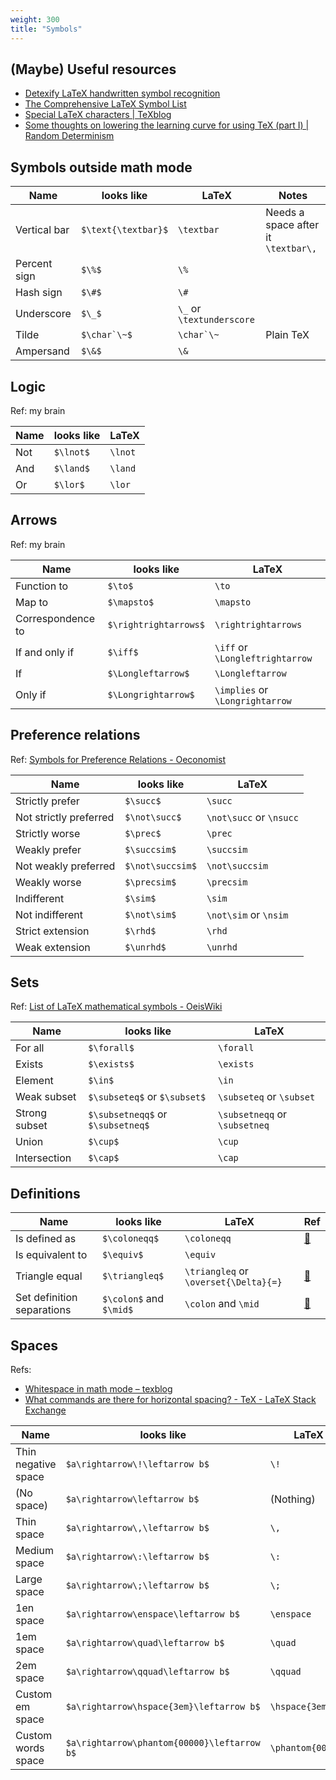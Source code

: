 ```yaml
---
weight: 300
title: "Symbols"
---
```


## \(Maybe\) Useful resources

- [Detexify LaTeX handwritten symbol recognition](https://detexify.kirelabs.org/classify.html)
- [The Comprehensive LaTeX Symbol List](https://ctan.org/pkg/comprehensive)
- [Special LaTeX characters | TeXblog](https://texblog.net/latex-archive/uncategorized/symbols/)
- [Some thoughts on lowering the learning curve for using TeX (part I) | Random Determinism](https://randomdeterminism.wordpress.com/2011/09/04/some-thoughts-on-lowering-the-learning-curve-for-using-tex-part-i/)


## Symbols outside math mode

| Name | looks like | LaTeX | Notes |
|------|------------|-------|-------|
| Vertical bar | `$\text{\textbar}$` | `\textbar` | Needs a space after it `\textbar\,` |
| Percent sign | `$\%$` | `\%` |  |
| Hash sign    | `$\#$` | `\#` |  |
| Underscore   | `$\_$` | `\_` or `\textunderscore` |  |
| Tilde        | ``$\char`\~$`` | ``\char`\~`` | Plain TeX |
| Ampersand    | `$\&$` | `\&`  | |

## Logic

Ref: my brain

| Name | looks like | LaTeX |
|------|------------|------|
| Not | `$\lnot$` | `\lnot` |
| And | `$\land$` | `\land` |
| Or | `$\lor$` | `\lor` |

## Arrows

Ref: my brain

| Name | looks like | LaTeX |
|------|------------|-------|
| Function to | `$\to$` | `\to` |
| Map to | `$\mapsto$` | `\mapsto` |
| Correspondence to | `$\rightrightarrows$`  | `\rightrightarrows` |
| If and only if | `$\iff$` | `\iff` or `\Longleftrightarrow` |
| If | `$\Longleftarrow$` | `\Longleftarrow` |
| Only if | `$\Longrightarrow$` | `\implies` or `\Longrightarrow` |

## Preference relations

Ref: [Symbols for Preference Relations - Oeconomist](https://www.oeconomist.com/blogs/daniel/wp-content/uploads/2011/04/pref_symbols.pdf)

| Name | looks like | LaTeX |
|------|------------|-------|
| Strictly prefer | `$\succ$` | `\succ` |
| Not strictly preferred | `$\not\succ$` | `\not\succ` or `\nsucc` |
| Strictly worse | `$\prec$` | `\prec` |
| Weakly prefer | `$\succsim$` | `\succsim` |
| Not weakly preferred | `$\not\succsim$` | `\not\succsim` |
| Weakly worse | `$\precsim$` | `\precsim` |
| Indifferent | `$\sim$` | `\sim` |
| Not indifferent | `$\not\sim$` | `\not\sim` or `\nsim` |
| Strict extension | `$\rhd$` | `\rhd` |
| Weak extension | `$\unrhd$` | `\unrhd` |

## Sets

Ref: [List of LaTeX mathematical symbols - OeisWiki](https://oeis.org/wiki/List_of_LaTeX_mathematical_symbols)

| Name | looks like | LaTeX |
|------|------------|-------|
| For all | `$\forall$` | `\forall` |
| Exists | `$\exists$` | `\exists` |
| Element | `$\in$` | `\in` |
| Weak subset | `$\subseteq$` or `$\subset$` | `\subseteq` or `\subset` |
| Strong subset | `$\subsetneqq$` or `$\subsetneq$` | `\subsetneqq` or `\subsetneq` |
| Union | `$\cup$` | `\cup` |
| Intersection | `$\cap$` | `\cap` |

## Definitions

| Name | looks like | LaTeX | Ref|
|------|------------|-------|----|
| Is defined as | `$\coloneqq$` | `\coloneqq` | [🔗](https://tex.stackexchange.com/a/4217) |
| Is equivalent to | `$\equiv$` | `\equiv` | |
| Triangle equal | `$\triangleq$` | `\triangleq` or `\overset{\Delta}{=}` | [🔗](https://tex.stackexchange.com/questions/163829/) |
| Set definition separations | `$\colon$` and `$\mid$` | `\colon` and `\mid` | [🔗](https://tex.stackexchange.com/a/281551/) |

## Spaces

Refs: 

- [Whitespace in math mode – texblog](https://texblog.org/2014/04/09/whitespace-in-math-mode/)
- [What commands are there for horizontal spacing? - TeX - LaTeX Stack Exchange](https://tex.stackexchange.com/a/74354)

| Name | looks like | LaTeX |
|------|------------|-------|
| Thin negative space | `$a\rightarrow\!\leftarrow b$` | `\!` |
| (No space) | `$a\rightarrow\leftarrow b$` | (Nothing) |
| Thin space | `$a\rightarrow\,\leftarrow b$` | `\,` |
| Medium space | `$a\rightarrow\:\leftarrow b$` | `\:` |
| Large space | `$a\rightarrow\;\leftarrow b$` | `\;` |
| 1en space | `$a\rightarrow\enspace\leftarrow b$` | `\enspace` |
| 1em space | `$a\rightarrow\quad\leftarrow b$` | `\quad` |
| 2em space | `$a\rightarrow\qquad\leftarrow b$` | `\qquad` |
| Custom em space | `$a\rightarrow\hspace{3em}\leftarrow b$` | `\hspace{3em}` |
| Custom words space | `$a\rightarrow\phantom{00000}\leftarrow b$` | `\phantom{00000}` |
